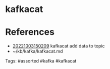# kafkacat

# References
- [20221003150209](/zet/20221003150209/README.md) kafkacat add data to topic
- ~/kb/kafka/kafkacat.md

Tags:
    #assorted #kafka #kafkacat
